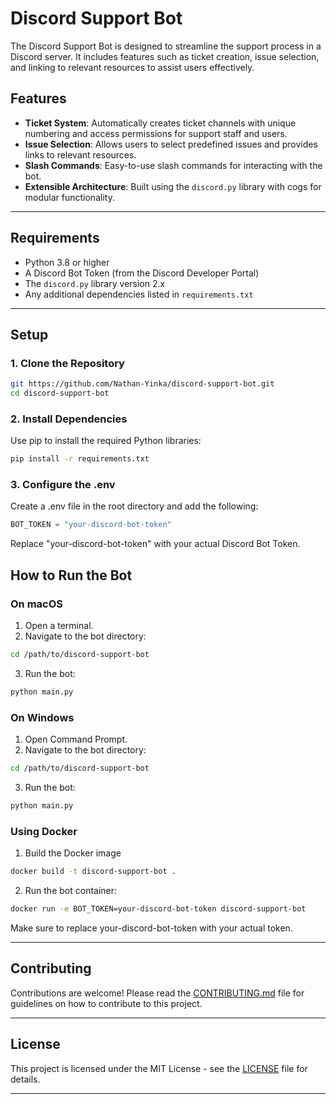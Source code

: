 # Discord Support Bot

The Discord Support Bot is designed to streamline the support process in a Discord server. It includes features such as ticket creation, issue selection, and linking to relevant resources to assist users effectively.

## Features

- **Ticket System**: Automatically creates ticket channels with unique numbering and access permissions for support staff and users.
- **Issue Selection**: Allows users to select predefined issues and provides links to relevant resources.
- **Slash Commands**: Easy-to-use slash commands for interacting with the bot.
- **Extensible Architecture**: Built using the `discord.py` library with cogs for modular functionality.

---

## Requirements

- Python 3.8 or higher
- A Discord Bot Token (from the Discord Developer Portal)
- The `discord.py` library version 2.x
- Any additional dependencies listed in `requirements.txt`

---

## Setup

### 1. Clone the Repository
```bash
git https://github.com/Nathan-Yinka/discord-support-bot.git
cd discord-support-bot
```

### 2. Install Dependencies
Use pip to install the required Python libraries:
```bash
pip install -r requirements.txt
```

### 3. Configure the .env
Create a .env file in the root directory and add the following:
```python
BOT_TOKEN = "your-discord-bot-token"
```
Replace "your-discord-bot-token" with your actual Discord Bot Token.




## How to Run the Bot

### On macOS
1. Open a terminal.
2. Navigate to the bot directory:
```bash
cd /path/to/discord-support-bot
```
3. Run the bot:
```bash
python main.py
```

### On Windows
1. Open Command Prompt.
2. Navigate to the bot directory:
```bash
cd /path/to/discord-support-bot
```
3. Run the bot:
```bash
python main.py
```

### Using Docker

1. Build the Docker image
```bash
docker build -t discord-support-bot .
```

2. Run the bot container:
```bash
docker run -e BOT_TOKEN=your-discord-bot-token discord-support-bot
```
Make sure to replace your-discord-bot-token with your actual token.

---

## Contributing

Contributions are welcome! Please read the [CONTRIBUTING.md](CONTRIBUTING.md) file for guidelines on how to contribute to this project.

---

## License

This project is licensed under the MIT License - see the [LICENSE](LICENSE) file for details.

---